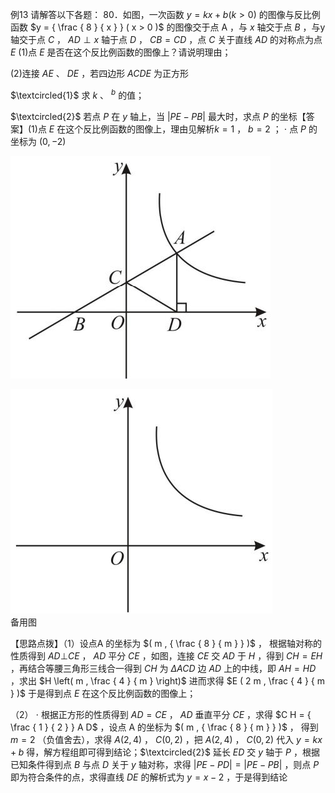 例13 请解答以下各题： 80．如图，一次函数 $y = k x + b ( k > 0 )$ 的图像与反比例函数 $y = { \frac { 8 } { x } } ( x > 0 )$ 的图像交于点 A ，与 $x$ 轴交于点 $B$ ，与y 轴交于点 $C$ ， $A D \perp x$ 轴于点 $D$ ， $C B = C D$ ，点 $C$ 关于直线 $A D$ 的对称点为点 $E$
(1)点 $E$ 是否在这个反比例函数的图像上？请说明理由；

(2)连接 $A E$ 、 $D E$ ，若四边形 $A C D E$ 为正方形

$\textcircled{1}$ 求 $k$ 、 $^ b$ 的值；

$\textcircled{2}$ 若点 $P$ 在 $y$ 轴上，当 $\left| P E - P B \right|$ 最大时，求点 $P$ 的坐标【答案】(1)点 $E$ 在这个反比例函数的图像上，理由见解析$k = 1$ ， $b = 2$ ； $\cdot$ 点 $P$ 的坐标为 $( 0 , - 2 )$

![](<../../qs_image_DB/专题1-4_一文搞定反比例函数7个模型，13类题型（解析版）_/c61f6911183db714605186016ef240d3744d5abcfebb0abdcb19712ece5dd2be.jpg>)

![](<../../qs_image_DB/专题1-4_一文搞定反比例函数7个模型，13类题型（解析版）_/bf98ea524a2450736ba3605d708597138b2c980142de40017fa418602281d0ff.jpg>)  
备用图

【思路点拨】（1）设点A 的坐标为 $( m , { \frac { 8 } { m } } )$ ， 根据轴对称的性质得到 $A D \bot C E$ ， $A D$ 平分 $C E$ ，如图，连接 $C E$ 交 $A D$ 于 $H$ ，得到 $C H = E H$ ，再结合等腰三角形三线合一得到 $C H$ 为 $\Delta A C D$ 边 $A D$ 上的中线，即 $A H = H D$ ，求出 $H \left( m , \frac { 4 } { m } \right)$ 进而求得 $E ( 2 m , \frac { 4 } { m } )$ 于是得到点 $E$ 在这个反比例函数的图像上；

（2） $\cdot$ 根据正方形的性质得到 $A D = C E$ ， $A D$ 垂直平分 $C E$ ，求得 $C H = { \frac { 1 } { 2 } } A D$ ，设点 A 的坐标为 $( m , { \frac { 8 } { m } } )$ ， 得到 $m = 2$ （负值舍去），求得 $A ( 2 , 4 )$ ， $C ( 0 , 2 )$ ，把 $A ( 2 , 4 )$ ， $C ( 0 , 2 )$ 代入 $y = k x + b$ 得，解方程组即可得到结论；$\textcircled{2}$ 延长 $E D$ 交 $y$ 轴于 $P$ ，根据已知条件得到点 $B$ 与点 $D$ 关于 $y$ 轴对称，求得 $\left| P E - P D \right| = \left| P E - P B \right|$ ，则点 $P$ 即为符合条件的点，求得直线 $D E$ 的解析式为 $y = x - 2$ ，于是得到结论
